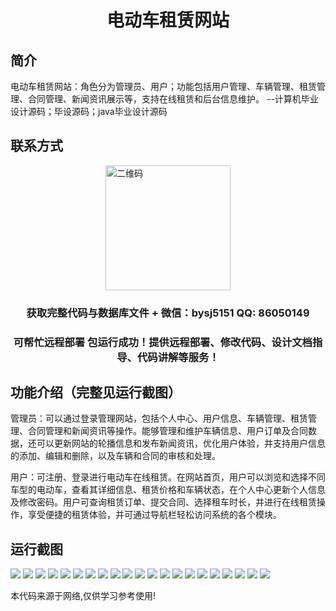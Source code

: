 <p><h1 align="center">电动车租赁网站</h1></p>

## 简介
电动车租赁网站：角色分为管理员、用户；功能包括用户管理、车辆管理、租赁管理、合同管理、新闻资讯展示等，支持在线租赁和后台信息维护。    --计算机毕业设计源码；毕设源码；java毕业设计源码


## 联系方式
<img src="https://bs-1329754181.cos.ap-shanghai.myqcloud.com/wx.jpg" alt="二维码" style="display: block; margin: 0 auto;" width="200px">
<p><h3 align="center">获取完整代码与数据库文件 + 微信：bysj5151 QQ: 86050149</h3></p>
<p><h3 align="center">可帮忙远程部署 包运行成功！提供远程部署、修改代码、设计文档指导、代码讲解等服务！</h3></p>

## 功能介绍（完整见运行截图）
管理员：可以通过登录管理网站，包括个人中心、用户信息、车辆管理、租赁管理、合同管理和新闻资讯等操作。能够管理和维护车辆信息、用户订单及合同数据，还可以更新网站的轮播信息和发布新闻资讯，优化用户体验，并支持用户信息的添加、编辑和删除，以及车辆和合同的审核和处理。

用户：可注册、登录进行电动车在线租赁。在网站首页，用户可以浏览和选择不同车型的电动车，查看其详细信息、租赁价格和车辆状态，在个人中心更新个人信息及修改密码。用户可查询租赁订单、提交合同、选择租车时长，并进行在线租赁操作，享受便捷的租赁体验，并可通过导航栏轻松访问系统的各个模块。


## 运行截图
![](https://bs-1329754181.cos.ap-shanghai.myqcloud.com/ssm/ElectricCarRentalWebsite/img/001.jpg)
![](https://bs-1329754181.cos.ap-shanghai.myqcloud.com/ssm/ElectricCarRentalWebsite/img/002.jpg)
![](https://bs-1329754181.cos.ap-shanghai.myqcloud.com/ssm/ElectricCarRentalWebsite/img/003.jpg)
![](https://bs-1329754181.cos.ap-shanghai.myqcloud.com/ssm/ElectricCarRentalWebsite/img/004.jpg)
![](https://bs-1329754181.cos.ap-shanghai.myqcloud.com/ssm/ElectricCarRentalWebsite/img/005.jpg)
![](https://bs-1329754181.cos.ap-shanghai.myqcloud.com/ssm/ElectricCarRentalWebsite/img/006.jpg)
![](https://bs-1329754181.cos.ap-shanghai.myqcloud.com/ssm/ElectricCarRentalWebsite/img/007.jpg)
![](https://bs-1329754181.cos.ap-shanghai.myqcloud.com/ssm/ElectricCarRentalWebsite/img/008.jpg)
![](https://bs-1329754181.cos.ap-shanghai.myqcloud.com/ssm/ElectricCarRentalWebsite/img/009.jpg)
![](https://bs-1329754181.cos.ap-shanghai.myqcloud.com/ssm/ElectricCarRentalWebsite/img/010.jpg)
![](https://bs-1329754181.cos.ap-shanghai.myqcloud.com/ssm/ElectricCarRentalWebsite/img/011.jpg)
![](https://bs-1329754181.cos.ap-shanghai.myqcloud.com/ssm/ElectricCarRentalWebsite/img/012.jpg)
![](https://bs-1329754181.cos.ap-shanghai.myqcloud.com/ssm/ElectricCarRentalWebsite/img/013.jpg)
![](https://bs-1329754181.cos.ap-shanghai.myqcloud.com/ssm/ElectricCarRentalWebsite/img/014.jpg)
![](https://bs-1329754181.cos.ap-shanghai.myqcloud.com/ssm/ElectricCarRentalWebsite/img/015.jpg)
![](https://bs-1329754181.cos.ap-shanghai.myqcloud.com/ssm/ElectricCarRentalWebsite/img/016.jpg)
![](https://bs-1329754181.cos.ap-shanghai.myqcloud.com/ssm/ElectricCarRentalWebsite/img/017.jpg)
![](https://bs-1329754181.cos.ap-shanghai.myqcloud.com/ssm/ElectricCarRentalWebsite/img/018.jpg)
![](https://bs-1329754181.cos.ap-shanghai.myqcloud.com/ssm/ElectricCarRentalWebsite/img/019.jpg)
![](https://bs-1329754181.cos.ap-shanghai.myqcloud.com/ssm/ElectricCarRentalWebsite/img/020.jpg)
![](https://bs-1329754181.cos.ap-shanghai.myqcloud.com/ssm/ElectricCarRentalWebsite/img/021.jpg)

<p>本代码来源于网络,仅供学习参考使用!</p>
